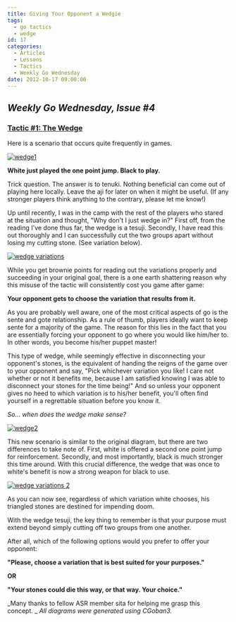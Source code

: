 ```yaml
---
title: Giving Your Opponent a Wedgie
tags:
  - go tactics
  - wedge
id: 17
categories:
  - Articles
  - Lessons
  - Tactics
  - Weekly Go Wednesday
date: 2012-10-17 09:00:00
---
```


## _Weekly Go Wednesday, Issue #4_

### <span style="text-decoration: underline;">**Tactic #1: The Wedge**</span>

Here is a scenario that occurs quite frequently in games.

[![](http://www.bengozen.com/wp-content/uploads/2012/10/wedge1.png "wedge1")](http://www.bengozen.com/wp-content/uploads/2012/10/wedge1.png)

**White just played the one point jump. Black to play.**

<!--more-->

Trick question. The answer is to tenuki. Nothing beneficial can come out of playing here locally. Leave the aji for later on when it might be useful. (If any stronger players think anything to the contrary, please let me know!)

Up until recently, I was in the camp with the rest of the players who stared at the situation and thought, "Why don't I just wedge in?" First off, from the reading I've done thus far, the wedge is a tesuji. Secondly, I have read this out thoroughly and I can successfully cut the two groups apart without losing my cutting stone. (See variation below).

[![](http://www.bengozen.com/wp-content/uploads/2012/10/wedge-variations.png "wedge variations")](http://www.bengozen.com/wp-content/uploads/2012/10/wedge-variations.png)

While you get brownie points for reading out the variations properly and succeeding in your original goal, there is a one earth shattering reason why this misuse of the tactic will consistently cost you game after game:

**Your opponent gets to choose the variation that results from it.**

As you are probably well aware, one of the most critical aspects of go is the sente and gote relationship. As a rule of thumb, players ideally want to keep sente for a majority of the game. The reason for this lies in the fact that you are essentially forcing your opponent to go where you would like him/her to. In other words, you become his/her puppet master!

This type of wedge, while seemingly effective in disconnecting your opponent's stones, is the equivalent of handing the reigns of the game over to your opponent and say, "Pick whichever variation you like! I care not whether or not it benefits me, because I am satisfied knowing I was able to disconnect your stones for the time being!" And so unless your opponent gives no heed to which variation is to his/her benefit, you'll often find yourself in a regrettable situation before you know it.

_So... when does the wedge make sense?_

[![](http://www.bengozen.com/wp-content/uploads/2012/10/wedge2.png "wedge2")](http://www.bengozen.com/wp-content/uploads/2012/10/wedge2.png)

This new scenario is similar to the original diagram, but there are two differences to take note of. First, white is offered a second one point jump for reinforcement. Secondly, and most importantly, black is much stronger this time around. With this crucial difference, the wedge that was once to white's benefit is now a strong weapon for black to use.

[![](http://www.bengozen.com/wp-content/uploads/2012/10/wedge-variations-2.png "wedge variations 2")](http://www.bengozen.com/wp-content/uploads/2012/10/wedge-variations-2.png)

As you can now see, regardless of which variation white chooses, his triangled stones are destined for impending doom.

With the wedge tesuji, the key thing to remember is that your purpose must extend beyond simply cutting off two groups from one another.

After all, which of the following options would you prefer to offer your opponent:

**"Please, choose a variation that is best suited for your purposes."**

**OR**

**"Your stones could die this way, or that way. Your choice."**

_Many thanks to fellow ASR member sita for helping me grasp this concept. _
_All diagrams were generated using CGoban3._